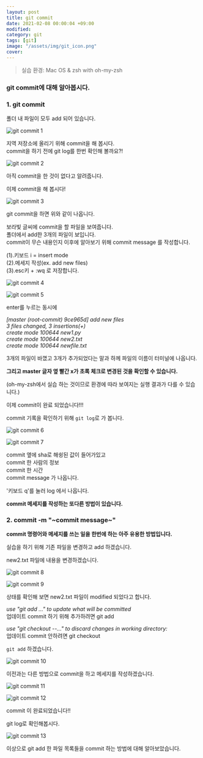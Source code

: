 ```yaml
---
layout: post
title: git commit
date: 2021-02-08 00:00:04 +09:00
modified: 
category: git
tags: [git]
image: "/assets/img/git_icon.png"
cover: 
---
```


>실습 환경: Mac OS & zsh with oh-my-zsh

### git commit에 대해 알아봅시다. 

### 1. git commit <br>

  폴더 내 파일이 모두 add 되어 있습니다.<br>

  ![git commit 1](https://raw.githubusercontent.com/krispediadot/krispediadot.github.io/master/_posts/blog/git/2020-02-08-git-commit/git_commit_1.jpg)

  지역 저장소에 올리기 위해 commit을 해 봅시다. <br>
  commit을 하기 전에 git log를 한번 확인해 볼까요?!

  ![git commit 2](https://raw.githubusercontent.com/krispediadot/krispediadot.github.io/master/_posts/blog/git/2020-02-08-git-commit/git_commit_2.jpg)

  아직 commit을 한 것이 없다고 알려줍니다. <br>

  이제 commit을 해 봅시다!

  ![git commit 3](https://raw.githubusercontent.com/krispediadot/krispediadot.github.io/master/_posts/blog/git/2020-02-08-git-commit/git_commit_3.jpg)

  git commit을 하면 위와 같이 나옵니다. <br>

  보라빛 글씨에 commit을 할 파일을 보여줍니다.<br>
  폴더에서 add한 3개의 파일이 보입니다. <br>
  commit이 무슨 내용인지 이후에 알아보기 위해 commit message 를 작성합니다. <br>

(1).키보드 i = insert mode<br>
(2).메세지 작성(ex. add new files)<br>
(3).esc키 + :wq 로 저장합니다. <br>

  ![git commit 4](https://raw.githubusercontent.com/krispediadot/krispediadot.github.io/master/_posts/blog/git/2020-02-08-git-commit/git_commit_4.jpg)

  ![git commit 5](https://raw.githubusercontent.com/krispediadot/krispediadot.github.io/master/_posts/blog/git/2020-02-08-git-commit/git_commit_5.jpg)

  enter를 누르는 동시에 <br>

  _[master (root-commit) 9ce965d] add new files_<br>
  _3 files changed, 3 insertions(+)_<br>
  _create mode 100644 new1.py_<br>
  _create mode 100644 new2.txt_<br>
  _create mode 100644 newfile.txt_<br>

  3개의 파일이 바꼈고 3개가 추가되었다는 말과 하께 파일의 이름이 터미널에 나옵니다. <br>

  **그리고 master 글자 옆 빨간 x가 초록 체크로 변경된 것을 확인할 수 있습니다.**

  (oh-my-zsh에서 실습 하는 것이므로 환경에 따라 보여지는 실행 결과가 다를 수 있습니다.)

  이제 commit이 완료 되었습니다!!!

  commit 기록을 확인하기 위해 `git log`로 가 봅니다. 

  ![git commit 6](https://raw.githubusercontent.com/krispediadot/krispediadot.github.io/master/_posts/blog/git/2020-02-08-git-commit/git_commit_6.jpg)

  ![git commit 7](https://raw.githubusercontent.com/krispediadot/krispediadot.github.io/master/_posts/blog/git/2020-02-08-git-commit/git_commit_7.jpg)

  commit 옆에 sha로 해슁된 값이 들어가있고 <br>
  commit 한 사람의 정보<br>
  commit 한 시간<br>
  commit message 가 나옵니다.<br>

  '키보드 q'를 눌러 log 에서 나옵니다. <br>

  **commit 메세지를 작성하는 또다른 방법이 있습니다.**


### 2. commit -m "~commit message~" <br>

  **commit 명령어와 메세지를 쓰는 일을 한번에 하는 아주 유용한 방법입니다.** <br>

  실습을 하기 위해 기존 파일을 변경하고 add 하겠습니다.<br>

  new2.txt 파일에 내용을 변경하겠습니다. <br>

  ![git commit 8](https://raw.githubusercontent.com/krispediadot/krispediadot.github.io/master/_posts/blog/git/2020-02-08-git-commit/git_commit_8.jpg)

  ![git commit 9](https://raw.githubusercontent.com/krispediadot/krispediadot.github.io/master/_posts/blog/git/2020-02-08-git-commit/git_commit_9.jpg)

  상태를 확인해 보면 new2.txt 파일이 modified 되었다고 합니다. <br>

  _use "git add ..." to update what will be committed_<br>
  업데이트 commit 하기 위해 추가하려면 git add 

  _use "git checkout --..." to discard changes in working directory:_<br>
  업데이트 commit 안하려면 git checkout<br>

  `git add` 하겠습니다. 

  ![git commit 10](https://raw.githubusercontent.com/krispediadot/krispediadot.github.io/master/_posts/blog/git/2020-02-08-git-commit/git_commit_10.jpg)

  이전과는 다른 방법으로 commit을 하고 메세지를 작성하겠습니다. <br>

  ![git commit 11](https://raw.githubusercontent.com/krispediadot/krispediadot.github.io/master/_posts/blog/git/2020-02-08-git-commit/git_commit_11.jpg)

  ![git commit 12](https://raw.githubusercontent.com/krispediadot/krispediadot.github.io/master/_posts/blog/git/2020-02-08-git-commit/git_commit_12.jpg)

  commit 이 완료되었습니다!!<br>

  git log로 확인해봅시다.

  ![git commit 13](https://raw.githubusercontent.com/krispediadot/krispediadot.github.io/master/_posts/blog/git/2020-02-08-git-commit/git_commit_13.jpg)

  이상으로 git add 한 파일 목록들을 commit 하는 방법에 대해 알아보았습니다. <br>